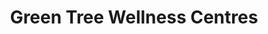---
title: "Green Tree Wellness Centres"
url: /medicine-hat/green-tree-wellness-centres/
shop: Nahrungsergänzung
---